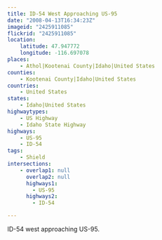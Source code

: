 ```yaml
---
title: ID-54 West Approaching US-95
date: "2008-04-13T16:34:23Z"
imageid: "2425911085"
flickrid: "2425911085"
location:
    latitude: 47.947772
    longitude: -116.697078
places:
    - Athol|Kootenai County|Idaho|United States
counties:
    - Kootenai County|Idaho|United States
countries:
    - United States
states:
    - Idaho|United States
highwaytypes:
    - US Highway
    - Idaho State Highway
highways:
    - US-95
    - ID-54
tags:
    - Shield
intersections:
    - overlap1: null
      overlap2: null
      highways1:
        - US-95
      highways2:
        - ID-54

---
```

ID-54 west approaching US-95.